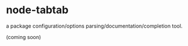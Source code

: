 # node-tabtab

a package configuration/options parsing/documentation/completion tool.

(coming soon)
